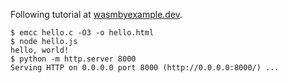 Following tutorial at [wasmbyexample.dev](https://wasmbyexample.dev/examples/hello-world/hello-world.c.en-us.html).

```
$ emcc hello.c -O3 -o hello.html
$ node hello.js
hello, world!
$ python -m http.server 8000
Serving HTTP on 0.0.0.0 port 8000 (http://0.0.0.0:8000/) ...
```


